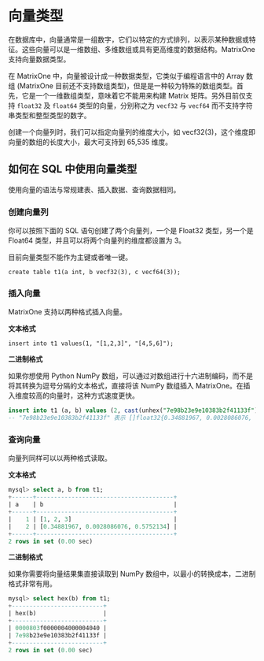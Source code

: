 # 向量类型

在数据库中，向量通常是一组数字，它们以特定的方式排列，以表示某种数据或特征。这些向量可以是一维数组、多维数组或具有更高维度的数据结构。MatrixOne 支持向量数据类型。

在 MatrixOne 中，向量被设计成一种数据类型，它类似于编程语言中的 Array 数组 (MatrixOne 目前还不支持数组类型)，但是是一种较为特殊的数组类型。首先，它是一个一维数组类型，意味着它不能用来构建 Matrix 矩阵。另外目前仅支持 `float32` 及 `float64` 类型的向量，分别称之为 `vecf32` 与 `vecf64` 而不支持字符串类型和整型类型的数字。

创建一个向量列时，我们可以指定向量列的维度大小，如 vecf32(3)，这个维度即向量的数组的长度大小，最大可支持到 65,535 维度。

## 如何在 SQL 中使用向量类型

使用向量的语法与常规建表、插入数据、查询数据相同。

### 创建向量列

你可以按照下面的 SQL 语句创建了两个向量列，一个是 Float32 类型，另一个是 Float64 类型，并且可以将两个向量列的维度都设置为 3。

目前向量类型不能作为主键或者唯一键。

```
create table t1(a int, b vecf32(3), c vecf64(3));
```

### 插入向量

MatrixOne 支持以两种格式插入向量。

**文本格式**

```
insert into t1 values(1, "[1,2,3]", "[4,5,6]");
```

**二进制格式**

如果你想使用 Python NumPy 数组，可以通过对数组进行十六进制编码，而不是将其转换为逗号分隔的文本格式，直接将该 NumPy 数组插入 MatrixOne。在插入维度较高的向量时，这种方式速度更快。

```sql
insert into t1 (a, b) values (2, cast(unhex("7e98b23e9e10383b2f41133f") as blob));
-- "7e98b23e9e10383b2f41133f" 表示 []float32{0.34881967, 0.0028086076, 0.5752134}的小端十六进制编码
```

### 查询向量

向量列同样可以以两种格式读取。

**文本格式**

```sql
mysql> select a, b from t1;
+------+---------------------------------------+
| a    | b                                     |
+------+---------------------------------------+
|    1 | [1, 2, 3]                             |
|    2 | [0.34881967, 0.0028086076, 0.5752134] |
+------+---------------------------------------+
2 rows in set (0.00 sec)
```

**二进制格式**

如果你需要将向量结果集直接读取到 NumPy 数组中，以最小的转换成本，二进制格式非常有用。

```sql
mysql> select hex(b) from t1;
+--------------------------+
| hex(b)                   |
+--------------------------+
| 0000803f0000004000004040 |
| 7e98b23e9e10383b2f41133f |
+--------------------------+
2 rows in set (0.00 sec)
```
